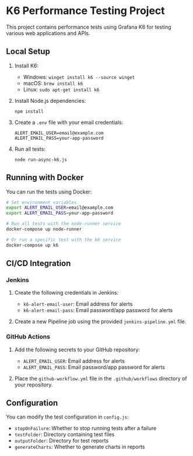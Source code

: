 # K6 Performance Testing Project

This project contains performance tests using Grafana K6 for testing various web applications and APIs.

## Local Setup

1. Install K6:
   - Windows: `winget install k6 --source winget`
   - macOS: `brew install k6`
   - Linux: `sudo apt-get install k6`

2. Install Node.js dependencies:
   ```
   npm install
   ```

3. Create a `.env` file with your email credentials:
   ```
   ALERT_EMAIL_USER=email@example.com
   ALERT_EMAIL_PASS=your-app-password
   ```

4. Run all tests:
   ```
   node run-async-k6.js
   ```

## Running with Docker

You can run the tests using Docker:

```bash
# Set environment variables
export ALERT_EMAIL_USER=email@example.com
export ALERT_EMAIL_PASS=your-app-password

# Run all tests with the node-runner service
docker-compose up node-runner

# Or run a specific test with the k6 service
docker-compose up k6
```

## CI/CD Integration

### Jenkins

1. Create the following credentials in Jenkins:
   - `k6-alert-email-user`: Email address for alerts
   - `k6-alert-email-pass`: Email password/app password for alerts

2. Create a new Pipeline job using the provided `jenkins-pipeline.yml` file.

### GitHub Actions

1. Add the following secrets to your GitHub repository:
   - `ALERT_EMAIL_USER`: Email address for alerts
   - `ALERT_EMAIL_PASS`: Email password/app password for alerts

2. Place the `github-workflow.yml` file in the `.github/workflows` directory of your repository.

## Configuration

You can modify the test configuration in `config.js`:

- `stopOnFailure`: Whether to stop running tests after a failure
- `testFolder`: Directory containing test files
- `outputFolder`: Directory for test reports
- `generateCharts`: Whether to generate charts in reports